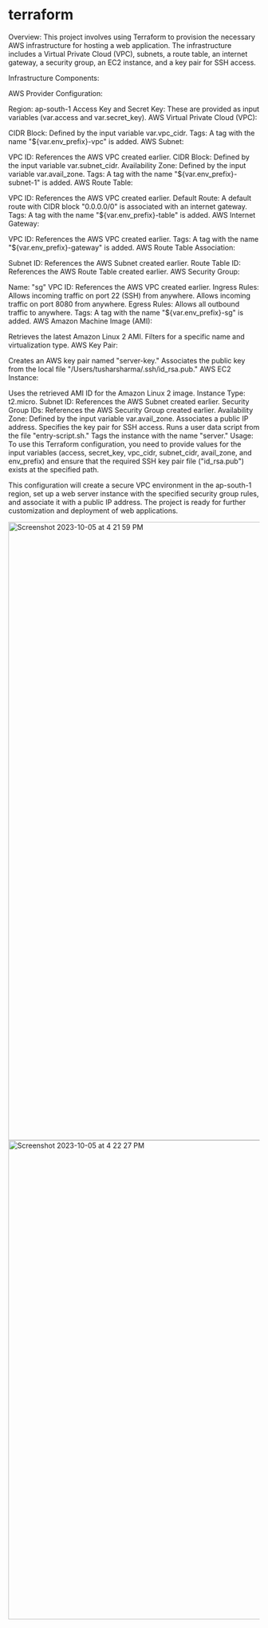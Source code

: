 # terraform

Overview:
This project involves using Terraform to provision the necessary AWS infrastructure for hosting a web application. The infrastructure includes a Virtual Private Cloud (VPC), subnets, a route table, an internet gateway, a security group, an EC2 instance, and a key pair for SSH access.

Infrastructure Components:

AWS Provider Configuration:

Region: ap-south-1
Access Key and Secret Key: These are provided as input variables (var.access and var.secret_key).
AWS Virtual Private Cloud (VPC):

CIDR Block: Defined by the input variable var.vpc_cidr.
Tags: A tag with the name "${var.env_prefix}-vpc" is added.
AWS Subnet:

VPC ID: References the AWS VPC created earlier.
CIDR Block: Defined by the input variable var.subnet_cidr.
Availability Zone: Defined by the input variable var.avail_zone.
Tags: A tag with the name "${var.env_prefix}-subnet-1" is added.
AWS Route Table:

VPC ID: References the AWS VPC created earlier.
Default Route: A default route with CIDR block "0.0.0.0/0" is associated with an internet gateway.
Tags: A tag with the name "${var.env_prefix}-table" is added.
AWS Internet Gateway:

VPC ID: References the AWS VPC created earlier.
Tags: A tag with the name "${var.env_prefix}-gateway" is added.
AWS Route Table Association:

Subnet ID: References the AWS Subnet created earlier.
Route Table ID: References the AWS Route Table created earlier.
AWS Security Group:

Name: "sg"
VPC ID: References the AWS VPC created earlier.
Ingress Rules:
Allows incoming traffic on port 22 (SSH) from anywhere.
Allows incoming traffic on port 8080 from anywhere.
Egress Rules:
Allows all outbound traffic to anywhere.
Tags: A tag with the name "${var.env_prefix}-sg" is added.
AWS Amazon Machine Image (AMI):

Retrieves the latest Amazon Linux 2 AMI.
Filters for a specific name and virtualization type.
AWS Key Pair:

Creates an AWS key pair named "server-key."
Associates the public key from the local file "/Users/tusharsharma/.ssh/id_rsa.pub."
AWS EC2 Instance:

Uses the retrieved AMI ID for the Amazon Linux 2 image.
Instance Type: t2.micro.
Subnet ID: References the AWS Subnet created earlier.
Security Group IDs: References the AWS Security Group created earlier.
Availability Zone: Defined by the input variable var.avail_zone.
Associates a public IP address.
Specifies the key pair for SSH access.
Runs a user data script from the file "entry-script.sh."
Tags the instance with the name "server."
Usage:
To use this Terraform configuration, you need to provide values for the input variables (access, secret_key, vpc_cidr, subnet_cidr, avail_zone, and env_prefix) and ensure that the required SSH key pair file ("id_rsa.pub") exists at the specified path.

This configuration will create a secure VPC environment in the ap-south-1 region, set up a web server instance with the specified security group rules, and associate it with a public IP address. The project is ready for further customization and deployment of web applications.



<img width="1236" alt="Screenshot 2023-10-05 at 4 21 59 PM" src="https://github.com/Tushar240503/terraform/assets/98592305/e740dd54-923c-445d-9904-ac2da45eede7">
<img width="958" alt="Screenshot 2023-10-05 at 4 22 27 PM" src="https://github.com/Tushar240503/terraform/assets/98592305/a5046939-83d4-48ec-ac00-1d6e317574db">

